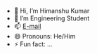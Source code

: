 - 👋 Hi, I’m <Bold>Himanshu Kumar</Bold>
- 🌱 I’m Engineering Student
- 📫 <a href ="himanshukumar107102004@gmail.com"> E-mail </a>
- 😄 Pronouns: He/Him
- ⚡ Fun fact: ...

<!---
ku-himanshu/ku-himanshu is a ✨ special ✨ repository because its `README.md` (this file) appears on your GitHub profile.
You can click the Preview link to take a look at your changes.
--->
